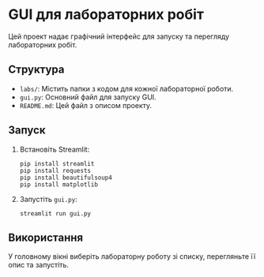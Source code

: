 # GUI для лабораторних робіт

Цей проект надає графічний інтерфейс для запуску та перегляду лабораторних робіт.

## Структура
*   `labs/`: Містить папки з кодом для кожної лабораторної роботи.
*   `gui.py`: Основний файл для запуску GUI.
*   `README.md`: Цей файл з описом проекту.

## Запуск

1.  Встановіть Streamlit:
    ```
    pip install streamlit
    pip install requests
    pip install beautifulsoup4
    pip install matplotlib
    ```
2.  Запустіть `gui.py`:
    ```
    streamlit run gui.py
    ```

## Використання
У головному вікні виберіть лабораторну роботу зі списку, перегляньте її опис та запустіть.